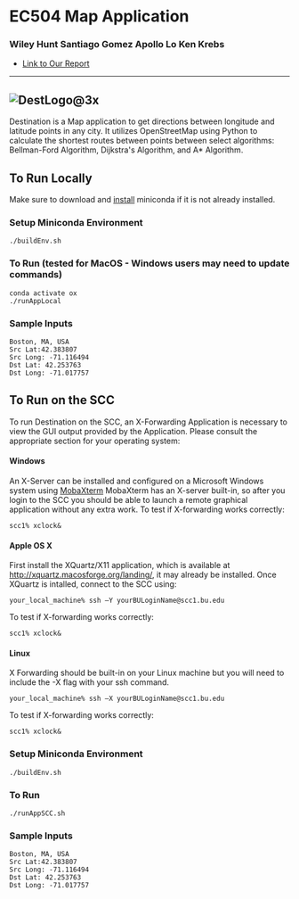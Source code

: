 # EC504 Map Application
### Wiley Hunt    Santiago Gomez    Apollo Lo    Ken Krebs

* [Link to Our Report](https://github.com/whunt1965/EC504MapApp/blob/main/EC504%20Project%20Report.pdf)
---

![DestLogo@3x](https://user-images.githubusercontent.com/56164075/115408217-b0fa8b80-a1be-11eb-8fc3-93b12b9b3388.png)
---
Destination is a Map application to get directions between longitude and latitude points in any city. It utilizes OpenStreetMap using Python to calculate the shortest routes between points between select algorithms: Bellman-Ford Algorithm, Dijkstra's Algorithm, and A* Algorithm. 


## To Run Locally
Make sure to download and [install](https://docs.conda.io/en/latest/miniconda.html) miniconda if it is not already installed. 

### Setup Miniconda Environment
`./buildEnv.sh`

### To Run (tested for MacOS - Windows users may need to update commands)
```Linux
conda activate ox
./runAppLocal
```
### Sample Inputs
```
Boston, MA, USA
Src Lat:42.383807
Src Long: -71.116494 
Dst Lat: 42.253763
Dst Long: -71.017757
```


## To Run on the SCC
To run Destination on the SCC, an X-Forwarding Application is necessary to view the GUI output provided by the Application. Please consult the appropriate section for your operating system:

#### Windows
An X-Server can be installed and configured on a Microsoft Windows system using [MobaXterm](https://mobaxterm.mobatek.net/)
MobaXterm has an X-server built-in, so after you login to the SCC you should be able to launch a remote graphical application without any extra work.
To test if X-forwarding works correctly:
```Linux
scc1% xclock&
```

#### Apple OS X
First install the XQuartz/X11 application, which is available at http://xquartz.macosforge.org/landing/, it may already be installed. 
Once XQuartz is intalled, connect to the SCC using:
```Linux
your_local_machine% ssh –Y yourBULoginName@scc1.bu.edu
```
To test if X-forwarding works correctly:
```Linux
scc1% xclock&
```
#### Linux

X Forwarding should be built-in on your Linux machine but you will need to include the -X flag with your ssh command.
```Linux
your_local_machine% ssh –X yourBULoginName@scc1.bu.edu
```
To test if X-forwarding works correctly:
```Linux
scc1% xclock&
```

### Setup Miniconda Environment
```Linux
./buildEnv.sh
```

### To Run
```Linux
./runAppSCC.sh
```

### Sample Inputs
```
Boston, MA, USA
Src Lat:42.383807
Src Long: -71.116494 
Dst Lat: 42.253763
Dst Long: -71.017757
```
